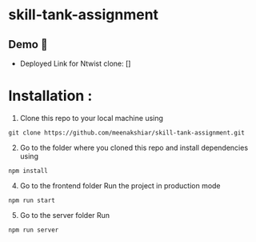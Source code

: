 # skill-tank-assignment

## Demo :movie_camera:

- Deployed Link for Ntwist clone: []
  
# Installation :

1. Clone this repo to your local machine using

```
git clone https://github.com/meenakshiar/skill-tank-assignment.git
```

2. Go to the folder where you cloned this repo and install dependencies using

```
npm install
```

4. Go to the frontend folder Run the project in production mode

```
npm run start
```

5. Go to the server folder Run 

```
npm run server
```
